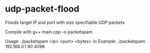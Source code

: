 # udp-packet-flood
Floods target IP and port with size specifiable UDP packets

Compile with g++ main.cpp -o packetspam

Usage: ./packetspam \<ip\> \<port\> \<bytes\> \n
Example: ./packetspam 192.168.0.1 80 4096
